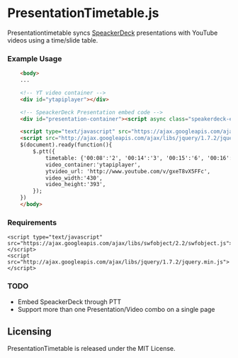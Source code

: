 PresentationTimetable.js
========================

Presentationtimetable syncs [SpeackerDeck](http://speackerdeck.com) presentations with YouTube videos using a time/slide table.


### Example Usage
```html
	<body>
	...

	<!-- YT video container -->
	<div id="ytapiplayer"></div> 

	<!-- SpeackerDeck Presentation embed code -->
	<div id="presentation-container"><script async class="speakerdeck-embed" data-id="4fa39c8cdafde4001f02f109" data-ratio="1.299492385786802" src="//speakerdeck.com/assets/embed.js"></script></div> 

	<script type="text/javascript" src="https://ajax.googleapis.com/ajax/libs/swfobject/2.2/swfobject.js"></script>
	<script src="http://ajax.googleapis.com/ajax/libs/jquery/1.7.2/jquery.min.js"></script>
	$(document).ready(function(){
		$.ptt({
			timetable: {'00:08':'2', '00:14':'3', '00:15':'6', '00:16':'7', '00:17':'8', '00:18':'9', '00:19':'10', '00:20':'11'},
			video_container:'ytapiplayer',
			ytvideo_url: 'http://www.youtube.com/v/gxeT8vX5FFc',
			video_width:'430',
			video_height:'393',
		});
	})
	</body>
```

### Requirements
	<script type="text/javascript" src="https://ajax.googleapis.com/ajax/libs/swfobject/2.2/swfobject.js"></script>
	<script src="http://ajax.googleapis.com/ajax/libs/jquery/1.7.2/jquery.min.js"></script>

### TODO
- Embed SpeackerDeck through PTT
- Support more than one Presentation/Video combo on a single page


Licensing
---------
PresentationTimetable is released under the MIT License.